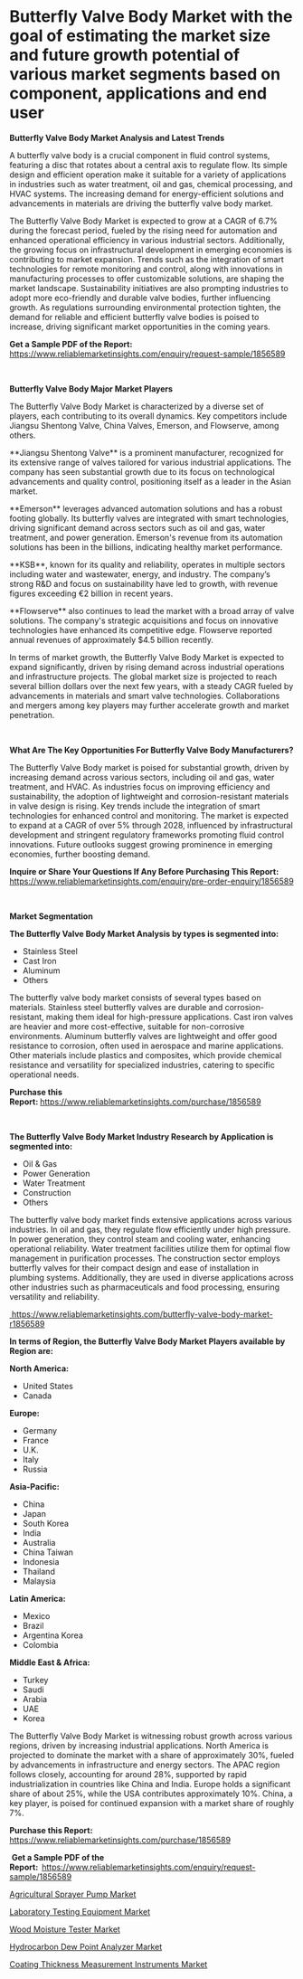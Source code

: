 <p><h1>Butterfly Valve Body Market with the goal of estimating the market size and future growth potential of various market segments based on component, applications and end user</h1></p><p><strong>Butterfly Valve Body Market Analysis and Latest Trends</strong></p>
<p><p>A butterfly valve body is a crucial component in fluid control systems, featuring a disc that rotates about a central axis to regulate flow. Its simple design and efficient operation make it suitable for a variety of applications in industries such as water treatment, oil and gas, chemical processing, and HVAC systems. The increasing demand for energy-efficient solutions and advancements in materials are driving the butterfly valve body market.</p><p>The Butterfly Valve Body Market is expected to grow at a CAGR of 6.7% during the forecast period, fueled by the rising need for automation and enhanced operational efficiency in various industrial sectors. Additionally, the growing focus on infrastructural development in emerging economies is contributing to market expansion. Trends such as the integration of smart technologies for remote monitoring and control, along with innovations in manufacturing processes to offer customizable solutions, are shaping the market landscape. Sustainability initiatives are also prompting industries to adopt more eco-friendly and durable valve bodies, further influencing growth. As regulations surrounding environmental protection tighten, the demand for reliable and efficient butterfly valve bodies is poised to increase, driving significant market opportunities in the coming years.</p></p>
<p><strong>Get a Sample PDF of the Report:&nbsp;</strong> <a href="https://www.reliablemarketinsights.com/enquiry/request-sample/1856589?utm_campaign=2112&utm_medium=2&utm_source=Github&utm_content=ia&utm_term=10042025&utm_id=butterfly-valve-body">https://www.reliablemarketinsights.com/enquiry/request-sample/1856589</a></p>
<p>&nbsp;</p>
<p><strong>Butterfly Valve Body Major Market Players</strong></p>
<p><p>The Butterfly Valve Body Market is characterized by a diverse set of players, each contributing to its overall dynamics. Key competitors include Jiangsu Shentong Valve, China Valves, Emerson, and Flowserve, among others. </p><p>**Jiangsu Shentong Valve** is a prominent manufacturer, recognized for its extensive range of valves tailored for various industrial applications. The company has seen substantial growth due to its focus on technological advancements and quality control, positioning itself as a leader in the Asian market.</p><p>**Emerson** leverages advanced automation solutions and has a robust footing globally. Its butterfly valves are integrated with smart technologies, driving significant demand across sectors such as oil and gas, water treatment, and power generation. Emerson's revenue from its automation solutions has been in the billions, indicating healthy market performance.</p><p>**KSB**, known for its quality and reliability, operates in multiple sectors including water and wastewater, energy, and industry. The company’s strong R&D and focus on sustainability have led to growth, with revenue figures exceeding €2 billion in recent years.</p><p>**Flowserve** also continues to lead the market with a broad array of valve solutions. The company's strategic acquisitions and focus on innovative technologies have enhanced its competitive edge. Flowserve reported annual revenues of approximately $4.5 billion recently.</p><p>In terms of market growth, the Butterfly Valve Body Market is expected to expand significantly, driven by rising demand across industrial operations and infrastructure projects. The global market size is projected to reach several billion dollars over the next few years, with a steady CAGR fueled by advancements in materials and smart valve technologies. Collaborations and mergers among key players may further accelerate growth and market penetration.</p></p>
<p>&nbsp;</p>
<p><strong>What Are The Key Opportunities For Butterfly Valve Body Manufacturers?</strong></p>
<p><p>The Butterfly Valve Body market is poised for substantial growth, driven by increasing demand across various sectors, including oil and gas, water treatment, and HVAC. As industries focus on improving efficiency and sustainability, the adoption of lightweight and corrosion-resistant materials in valve design is rising. Key trends include the integration of smart technologies for enhanced control and monitoring. The market is expected to expand at a CAGR of over 5% through 2028, influenced by infrastructural development and stringent regulatory frameworks promoting fluid control innovations. Future outlooks suggest growing prominence in emerging economies, further boosting demand.</p></p>
<p><strong>Inquire or Share Your Questions If Any Before Purchasing This Report:</strong> <a href="https://www.reliablemarketinsights.com/enquiry/pre-order-enquiry/1856589?utm_campaign=2112&utm_medium=2&utm_source=Github&utm_content=ia&utm_term=10042025&utm_id=butterfly-valve-body">https://www.reliablemarketinsights.com/enquiry/pre-order-enquiry/1856589</a></p>
<p>&nbsp;</p>
<p><strong>Market Segmentation</strong></p>
<p><strong>The Butterfly Valve Body Market Analysis by types is segmented into:</strong></p>
<p><ul><li>Stainless Steel</li><li>Cast Iron</li><li>Aluminum</li><li>Others</li></ul></p>
<p><p>The butterfly valve body market consists of several types based on materials. Stainless steel butterfly valves are durable and corrosion-resistant, making them ideal for high-pressure applications. Cast iron valves are heavier and more cost-effective, suitable for non-corrosive environments. Aluminum butterfly valves are lightweight and offer good resistance to corrosion, often used in aerospace and marine applications. Other materials include plastics and composites, which provide chemical resistance and versatility for specialized industries, catering to specific operational needs.</p></p>
<p><strong>Purchase this Report:&nbsp;</strong><a href="https://www.reliablemarketinsights.com/purchase/1856589?utm_campaign=2112&utm_medium=2&utm_source=Github&utm_content=ia&utm_term=10042025&utm_id=butterfly-valve-body">https://www.reliablemarketinsights.com/purchase/1856589</a></p>
<p>&nbsp;</p>
<p><strong>The Butterfly Valve Body Market Industry Research by Application is segmented into:</strong></p>
<p><ul><li>Oil & Gas</li><li>Power Generation</li><li>Water Treatment</li><li>Construction</li><li>Others</li></ul></p>
<p><p>The butterfly valve body market finds extensive applications across various industries. In oil and gas, they regulate flow efficiently under high pressure. In power generation, they control steam and cooling water, enhancing operational reliability. Water treatment facilities utilize them for optimal flow management in purification processes. The construction sector employs butterfly valves for their compact design and ease of installation in plumbing systems. Additionally, they are used in diverse applications across other industries such as pharmaceuticals and food processing, ensuring versatility and reliability.</p></p>
<p><a href="https://www.reliablemarketinsights.com/butterfly-valve-body-market-r1856589?utm_campaign=2112&utm_medium=2&utm_source=Github&utm_content=ia&utm_term=10042025&utm_id=butterfly-valve-body">&nbsp;https://www.reliablemarketinsights.com/butterfly-valve-body-market-r1856589</a></p>
<p><strong>In terms of Region, the Butterfly Valve Body Market Players available by Region are:</strong></p>
<p>
    <p> <strong> North America: </strong>
        <ul>
            <li>United States</li>
            <li>Canada</li>
        </ul>
        </p> 
    <p> <strong> Europe: </strong>
        <ul>
            <li>Germany</li>
            <li>France</li>
            <li>U.K.</li>
            <li>Italy</li>
            <li>Russia</li>
        </ul>
        </p> 
    <p> <strong> Asia-Pacific: </strong>
        <ul>
            <li>China</li>
            <li>Japan</li>
            <li>South Korea</li>
            <li>India</li>
            <li>Australia</li>
            <li>China Taiwan</li>
            <li>Indonesia</li>
            <li>Thailand</li>
            <li>Malaysia</li>
        </ul>
        </p> 
    <p> <strong> Latin America: </strong>
        <ul>
            <li>Mexico</li>
            <li>Brazil</li>
            <li>Argentina Korea</li>
            <li>Colombia</li>
        </ul>
        </p> 
    <p> <strong> Middle East & Africa: </strong>
        <ul>
            <li>Turkey</li>
            <li>Saudi</li>
            <li>Arabia</li>
            <li>UAE</li>
            <li>Korea</li>
        </ul>
    </p>
    </p>
<p><p>The Butterfly Valve Body Market is witnessing robust growth across various regions, driven by increasing industrial applications. North America is projected to dominate the market with a share of approximately 30%, fueled by advancements in infrastructure and energy sectors. The APAC region follows closely, accounting for around 28%, supported by rapid industrialization in countries like China and India. Europe holds a significant share of about 25%, while the USA contributes approximately 10%. China, a key player, is poised for continued expansion with a market share of roughly 7%.</p></p>
<p><strong>Purchase this Report: </strong><a href="https://www.reliablemarketinsights.com/purchase/1856589?utm_campaign=2112&utm_medium=2&utm_source=Github&utm_content=ia&utm_term=10042025&utm_id=butterfly-valve-body">https://www.reliablemarketinsights.com/purchase/1856589</a></p>
<p>&nbsp;<strong>Get a Sample PDF of the Report:&nbsp;&nbsp;</strong><a href="https://www.reliablemarketinsights.com/enquiry/request-sample/1856589?utm_campaign=2112&utm_medium=2&utm_source=Github&utm_content=ia&utm_term=10042025&utm_id=butterfly-valve-body">https://www.reliablemarketinsights.com/enquiry/request-sample/1856589</a></p>
<p><strong></strong></p>
<p><p><a href="https://github.com/shapurforouz/Market-Research-Report-List-1/blob/main/agricultural-sprayer-pump-market.md?utm_campaign=2112&utm_medium=2&utm_source=Github&utm_content=ia&utm_term=10042025&utm_id=butterfly-valve-body">Agricultural Sprayer Pump Market</a></p><p><a href="https://github.com/prumrupear/Market-Research-Report-List-1/blob/main/laboratory-testing-equipment-market.md?utm_campaign=2112&utm_medium=2&utm_source=Github&utm_content=ia&utm_term=10042025&utm_id=butterfly-valve-body">Laboratory Testing Equipment Market</a></p><p><a href="https://github.com/klinzenisaa/Market-Research-Report-List-1/blob/main/wood-moisture-tester-market.md?utm_campaign=2112&utm_medium=2&utm_source=Github&utm_content=ia&utm_term=10042025&utm_id=butterfly-valve-body">Wood Moisture Tester Market</a></p><p><a href="https://github.com/goreabeeran/Market-Research-Report-List-1/blob/main/hydrocarbon-dew-point-analyzer-market.md?utm_campaign=2112&utm_medium=2&utm_source=Github&utm_content=ia&utm_term=10042025&utm_id=butterfly-valve-body">Hydrocarbon Dew Point Analyzer Market</a></p><p><a href="https://github.com/siriyagayo/Market-Research-Report-List-1/blob/main/coating-thickness-measurement-instruments-market.md?utm_campaign=2112&utm_medium=2&utm_source=Github&utm_content=ia&utm_term=10042025&utm_id=butterfly-valve-body">Coating Thickness Measurement Instruments Market</a></p></p>
